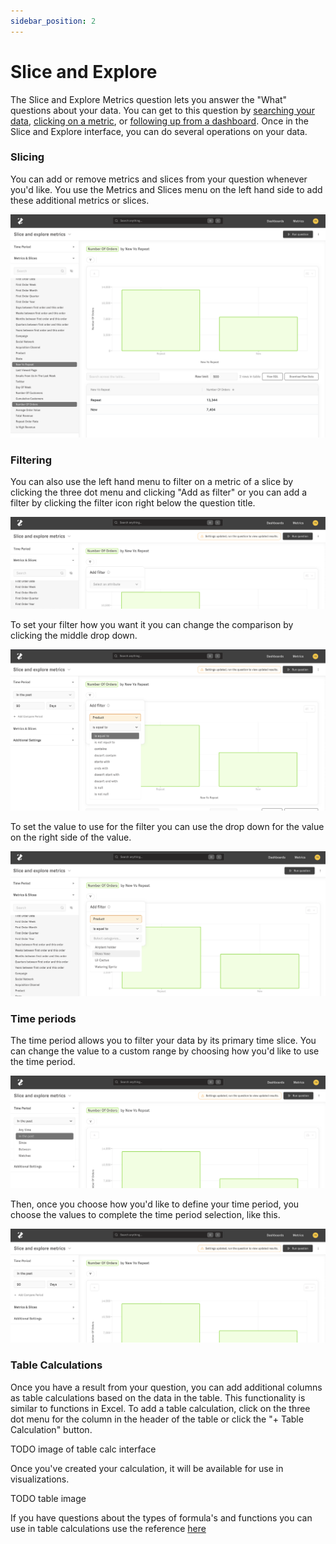 ```yaml
---
sidebar_position: 2
---
```


# Slice and Explore 

The Slice and Explore Metrics question lets you answer the "What" questions about your data. You can get to this question by [searching your data](./1_using_zenlytic.md#search), [clicking on a metric](./1_using_zenlytic.md#metrics), or [following up from a dashboard](./1_using_zenlytic.md#dashboards).  Once in the Slice and Explore interface, you can do several operations on your data.

### Slicing 

You can add or remove metrics and slices from your question whenever you'd like. You use the Metrics and Slices menu on the left hand side to add these additional metrics or slices. 

![explore-slicing](../assets/explore-slicing.png)


### Filtering 

You can also use the left hand menu to filter on a metric of a slice by clicking the three dot menu and clicking "Add as filter" or you can add a filter by clicking the filter icon right below the question title. 

![explore-filtering](../assets/explore-filtering.png)

To set your filter how you want it you can change the comparison by clicking the middle drop down.

![explore-filtering-compare](../assets/explore-filtering-compare.png)

To set the value to use for the filter you can use the drop down for the value on the right side of the value.

![explore-filtering-value](../assets/explore-filtering-value.png)


### Time periods

The time period allows you to filter your data by its primary time slice. You can change the value to a custom range by choosing how you'd like to use the time period.

![explore-time-period](../assets/explore-time-period-types.png)


Then, once you choose how you'd like to define your time period, you choose the values to complete the time period selection, like this.

![explore-time-period](../assets/explore-time-period.png)


### Table Calculations 

Once you have a result from your question, you can add additional columns as table calculations based on the data in the table. This functionality is similar to functions in Excel. To add a table calculation, click on the three dot menu for the column in the header of the table or click the "+ Table Calculation" button.

TODO image of table calc interface 

Once you've created your calculation, it will be available for use in visualizations.

TODO table image 

If you have questions about the types of formula's and functions you can use in table calculations use the reference [here](../4_data_modeling/97_table_calculation_syntax.md)
